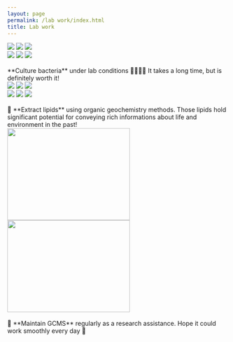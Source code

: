 ```yaml
---
layout: page
permalink: /lab work/index.html
title: Lab work
---
```


<div class="third">
<img src="/images/lab/bac1.jpg">
<img src="/images/lab/bac2.jpg">
<img src="/images/lab/bac3.jpg">
</div>
<div class="third">
<img src="/images/lab/bac4.jpg">
<img src="/images/lab/bac5.jpg">
<img src="/images/lab/bac6.jpg">
</div>
<br>
**Culture bacteria** under lab conditions 👩🏽‍🔬🔬 It takes a long time, but is definitely worth it!<br>


<div class="third">
<img src="/images/lab/og1.jpg">
<img src="/images/lab/og2.jpg">
<img src="/images/lab/og3.jpg">
</div>
<div class="third">
<img src="/images/lab/og4.jpg">
<img src="/images/lab/og5.jpg">
<img src="/images/lab/og6.jpg">
</div>
<br>
🧪 **Extract lipids** using organic geochemistry methods. Those lipids hold significant potential for conveying rich informations about life and environment in the past!<br>


<div class="second">
<img src="/images/lab/ma.jpg" width="280" height="210">
<img src="/images/lab/ma1.jpg" width="280" height="210">

</div>
<br>
🔧 **Maintain GCMS** regularly as a research assistance. Hope it could work smoothly every day 🤣